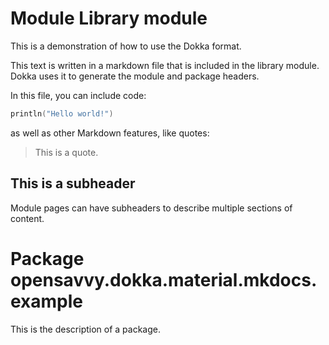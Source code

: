 # Module Library module

This is a demonstration of how to use the Dokka format.

This text is written in a markdown file that is included in the library module. Dokka uses it to generate the module and package headers.

In this file, you can include code:
```kotlin
println("Hello world!")
```
as well as other Markdown features, like quotes:

> This is a quote.

## This is a subheader

Module pages can have subheaders to describe multiple sections of content.

# Package opensavvy.dokka.material.mkdocs.example

This is the description of a package.
